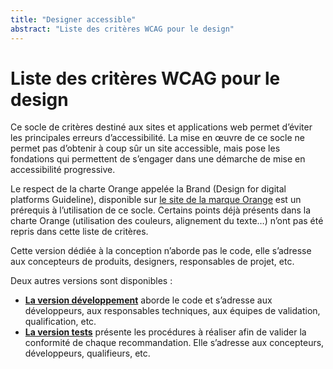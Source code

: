 ```yaml
---
title: "Designer accessible"
abstract: "Liste des critères WCAG pour le design"
---
```


# Liste des critères WCAG pour le design

Ce socle de critères destiné aux sites et applications web permet d’éviter les principales erreurs d’accessibilité.
La mise en œuvre de ce socle ne permet pas d’obtenir à coup sûr un site accessible, mais pose les fondations qui permettent de s’engager dans une démarche de mise en accessibilité progressive.

Le respect de la charte Orange appelée la Brand (Design for digital platforms Guideline), disponible sur [le site de la marque Orange](https://design.orange.com/) est un prérequis à l’utilisation de ce socle.
Certains points déjà présents dans la charte Orange (utilisation des couleurs, alignement du texte…) n’ont pas été repris dans cette liste de critères.

Cette version dédiée à la conception n’aborde pas le code, elle s’adresse aux concepteurs de produits, designers, responsables de projet, etc.

Deux autres versions sont disponibles :

- **[La version développement](/fr/web/developper/)** aborde le code et s’adresse aux développeurs, aux responsables techniques, aux équipes de validation, qualification, etc.
- **[La version tests](/fr/web/tester/)** présente les procédures à réaliser afin de valider la conformité de chaque recommandation. Elle s’adresse aux concepteurs, développeurs, qualifieurs, etc. 
